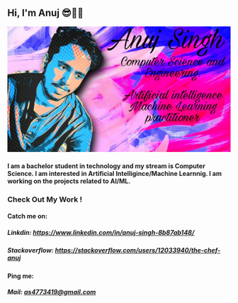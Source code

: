 ## Hi, I'm Anuj 😎🎯🤖
![](preview.jpg)


#### I am a bachelor student in technology and my stream is Computer Science. I am interested in Artificial Intelligince/Machine Learnnig. I am working on the projects related to AI/ML.

### Check Out My Work !

#### Catch me on:
##### Linkdin: https://www.linkedin.com/in/anuj-singh-8b87ab148/ 
##### Stackoverflow: https://stackoverflow.com/users/12033940/the-chef-anuj

#### Ping me:
##### Mail: as4773419@gmail.com

<!--
**shrisudha999/shrisudha999** is a ✨ _special_ ✨ repository because its `README.md` (this file) appears on your GitHub profile.

